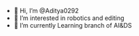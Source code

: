 - 👋 Hi, I’m @Aditya0292
- 👀 I’m interested in robotics and editing 
- 🌱 I’m currently Learning branch of AI&DS


<!---
Aditya0292/Aditya0292 is a ✨ special ✨ repository because its `README.md` (this file) appears on your GitHub profile.
You can click the Preview link to take a look at your changes.
--->
